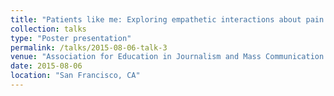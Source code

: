 ```yaml
---
title: "Patients like me: Exploring empathetic interactions about pain in an online health community"
collection: talks
type: "Poster presentation"
permalink: /talks/2015-08-06-talk-3
venue: "Association for Education in Journalism and Mass Communication 2015 Annual Conference, Communicating Science, Health, Environment, & Risk Division"
date: 2015-08-06
location: "San Francisco, CA"
---
```

